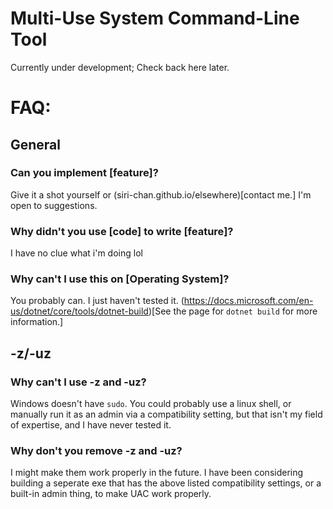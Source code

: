 # Multi-Use System Command-Line Tool
Currently under development; Check back here later.

# FAQ:
## General
### Can you implement **[feature]**?
Give it a shot yourself or (siri-chan.github.io/elsewhere)[contact me.] I'm open to suggestions.
### Why didn't you use **[code]** to write **[feature]**?
I have no clue what i'm doing lol
### Why can't I use this on **[Operating System]**?
You probably can. I just haven't tested it. (https://docs.microsoft.com/en-us/dotnet/core/tools/dotnet-build)[See the page for `dotnet build` for more information.]
## -z/-uz
### Why can't I use -z and -uz?
Windows doesn't have `sudo`. You could probably use a linux shell, or manually run it as an admin via a compatibility setting, but that isn't my field of expertise, and I have never tested it.
### Why don't you remove -z and -uz?
I might make them work properly in the future. I have been considering building a seperate exe that has the above listed compatibility settings, or a built-in admin thing, to make UAC work properly.